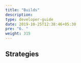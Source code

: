 ```yaml
---
title: "Builds"
description:
type: developer-guide
date: 2019-10-25T12:38:46+05:30
pre: "6. "
weight: 315
---
```

## Strategies